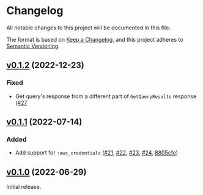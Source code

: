 # Changelog

All notable changes to this project will be documented in this file.

The format is based on [Keep a Changelog](https://keepachangelog.com/en/1.0.0/),
and this project adheres to [Semantic Versioning](https://semver.org/spec/v2.0.0.html).

## [v0.1.2](https://github.com/livebook-dev/req_athena/tree/v0.1.2) (2022-12-23)

### Fixed

- Get query's response from a different part of `GetQueryResults` response ([#27](https://github.com/livebook-dev/req_athena/pull/27)

## [v0.1.1](https://github.com/livebook-dev/req_athena/tree/v0.1.1) (2022-07-14)

### Added

- Add support for `:aws_credentials` ([#21](https://github.com/livebook-dev/req_athena/pull/21), [#22](https://github.com/livebook-dev/req_athena/pull/22), [#23](https://github.com/livebook-dev/req_athena/pull/23), [#24](https://github.com/livebook-dev/req_athena/pull/24), [8805cfe](https://github.com/livebook-dev/req_athena/commit/8805cfebb622d56c83c3f77948dbc2ba4dae9011))

## [v0.1.0](https://github.com/livebook-dev/req_athena/tree/v0.1.0) (2022-06-29)

Initial release.

